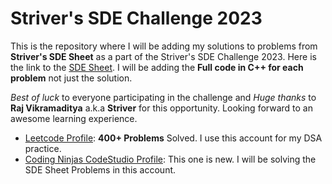 # Striver's SDE Challenge 2023

This is the repository where I will be adding my solutions to problems from **Striver's SDE Sheet** as a part of the Striver's SDE Challenge 2023. Here is the link to the [SDE Sheet](https://takeuforward.org/interviews/strivers-sde-sheet-top-coding-interview-problems/). I will be adding the **Full code in C++ for each problem** not just the solution.

*Best of luck* to everyone participating in the challenge and *Huge thanks* to **Raj Vikramaditya** a.k.a **Striver** for this opportunity. Looking forward to an awesome learning experience.

 - [Leetcode Profile](https://leetcode.com/Anuvab/): **400+ Problems** Solved. I use this account for my DSA practice.
 - [Coding Ninjas CodeStudio Profile](https://www.codingninjas.com/codestudio/profile/8f2ef7dd-12f7-41f8-aaf8-4777da9c83a3): This one is new. I will be solving the SDE Sheet Problems in this account.
